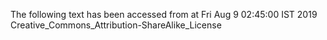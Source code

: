 The following text has been accessed from at Fri Aug 9 02:45:00 IST 2019
Creative_Commons_Attribution-ShareAlike_License

